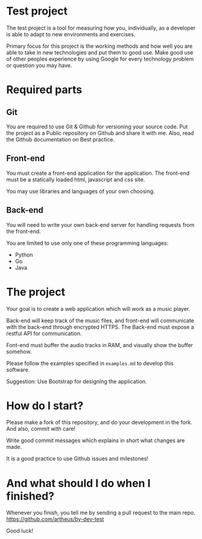 # Test project

The test project is a tool for measuring how you, individually, as a developer
is able to adapt to new environments and exercises.

Primary focus for this project is the working methods and how well you are able
to take in new technologies and put them to good use. Make good use of other
peoples experience by using Google for every technology problem or question you
may have.

# Required parts

## Git
You are required to use Git & Github for versioning your source code.
Put the project as a Public repository on Github and share it with me. Also,
read the Github documentation on Best practice.

## Front-end
You must create a front-end application for the application. The front-end
must be a statically loaded html, javascript and css site.

You may use libraries and languages of your own choosing.

## Back-end
You will need to write your own back-end server for handling requests from the
front-end.

You are limited to use only one of these programming languages:
* Python
* Go
* Java

# The project
Your goal is to create a web application which will work as a music player.

Back-end will keep track of the music files, and front-end will communicate with
the back-end through encrypted HTTPS. The Back-end must expose a restful API for
communication.

Font-end must buffer the audio tracks in RAM, and visually show the buffer
somehow.

Please follow the examples specified in `examples.md` to develop this software.

Suggestion: Use Bootstrap for designing the application.

# How do I start?
Please make a fork of this repository, and do your development in the fork.
And also, commit with care!

Write good commit messages which explains in short what changes are made.

It is a good practice to use Github issues and milestones!

# And what should I do when I finished?
Whenever you finish, you tell me by sending a pull request to the main repo.
https://github.com/artheus/by-dev-test

Good luck!

